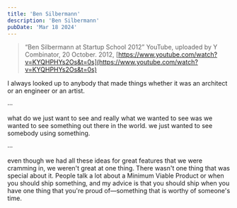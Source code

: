 ```yaml
---
title: 'Ben Silbermann'
description: 'Ben Silbermann'
pubDate: 'Mar 18 2024'
---
```


> “Ben Silbermann at Startup School 2012” YouTube, uploaded by Y Combinator, 20 October. 2012, [https://www.youtube.com/watch?v=KYQHPHYs2Os&t=0s](https://www.youtube.com/watch?v=KYQHPHYs2Os&t=0s)

I always looked up to anybody that made things whether it was an architect or an engineer or an artist.

···

what do we just want to see and really what we wanted to see was we wanted to see something out there in the world. we just wanted to see somebody using something.

···

even though we had all these ideas for great features that we were cramming in, we weren't great at one thing. There wasn't one thing that was special about it. People talk a lot about a Minimum Viable Product or when you should ship something, and my advice is that you should ship when you have one thing that you're proud of—something that is worthy of someone's time.
